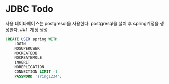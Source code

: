 # JDBC Todo
사용 데이타베이스는 postgresql을 사용한다.
postgresql을 설치 후 spring계정을 생성한다.
##1. 계정 생성
```sql
CREATE USER spring WITH
	LOGIN
	NOSUPERUSER
	NOCREATEDB
	NOCREATEROLE
	INHERIT
	NOREPLICATION
	CONNECTION LIMIT -1
	PASSWORD 'sring1234';